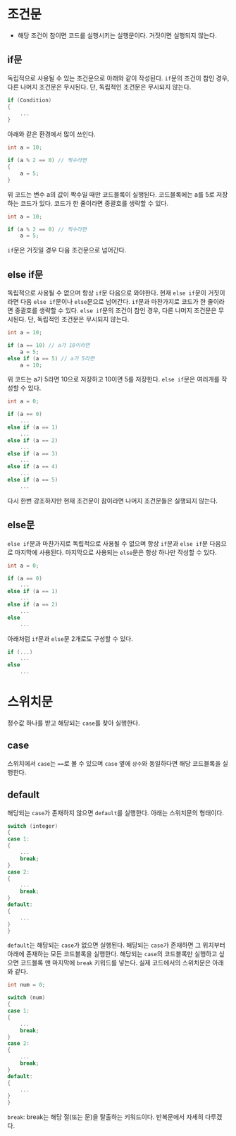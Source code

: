 # 조건문
- 해당 조건이 참이면 코드를 실행시키는 실행문이다. 거짓이면 실행되지 않는다.

## if문
독립적으로 사용될 수 있는 조건문으로 아래와 같이 작성된다.
`if`문의 조건이 참인 경우, 다른 나머지 조건문은 무시된다. 단, 독립적인 조건문은 무시되지 않는다.

```cpp
if (Condition)
{
    ...
}
```

아래와 같은 환경에서 많이 쓰인다.

```cpp
int a = 10;

if (a % 2 == 0) // 짝수라면
{
    a = 5;
}
```

위 코드는 변수 a의 값이 짝수일 때만 코드블록이 실행된다.
코드블록에는 a를 5로 저장하는 코드가 있다.
코드가 한 줄이라면 중괄호를 생략할 수 있다.

```cpp
int a = 10;

if (a % 2 == 0) // 짝수라면
    a = 5;
```

`if`문은 거짓일 경우 다음 조건문으로 넘어간다.
## else if문
독립적으로 사용될 수 없으며 항상 `if`문 다음으로 와야한다.
현재 `else if`문이 거짓이라면 다음 `else if`문이나 `else`문으로 넘어간다.
`if`문과 마찬가지로 코드가 한 줄이라면 중괄호를 생략할 수 있다.
`else if`문의 조건이 참인 경우, 다른 나머지 조건문은 무시된다. 단, 독립적인 조건문은 무시되지 않는다.

```cpp
int a = 10;

if (a == 10) // a가 10이라면
    a = 5;
else if (a == 5) // a가 5라면
    a = 10;
```

위 코드는 a가 5라면 10으로 저장하고 10이면 5를 저장한다.
`else if`문은 여러개를 작성할 수 있다.

```cpp
int a = 0;

if (a == 0)
    ...
else if (a == 1)
    ...
else if (a == 2)
    ...
else if (a == 3)
    ...
else if (a == 4)
    ...
else if (a == 5)
    ...
```

다시 한번 강조하지만 현재 조건문이 참이라면 나머지 조건문들은 실행되지 않는다.
## else문
`else if`문과 마찬가지로 독립적으로 사용될 수 없으며 항상 `if`문과 `else if`문 다음으로 마지막에 사용된다.
마지막으로 사용되는 `else`문은 항상 하나만 작성할 수 있다.

```cpp
int a = 0;

if (a == 0)
    ...
else if (a == 1)
    ...
else if (a == 2)
    ...
else
    ...
```

아래처럼 `if`문과 `else`문 2개로도 구성할 수 있다.

```cpp
if (...)
    ...
else
    ...
```
# 스위치문
정수값 하나를 받고 해당되는 `case`를 찾아 실행한다.
## case
스위치에서 `case`는 ```==```로 볼 수 있으며 `case` 옆에 `상수`와 동일하다면 해당 코드블록을 실행한다.
## default
해당되는 `case`가 존재하지 않으면 `default`를 실행한다.
아래는 스위치문의 형태이다.

```cpp
switch (integer)
{
case 1:
{
    ...
    break;
}
case 2:
{
    ...
    break;
}
default:
{
    ...
}
}
```

`default`는 해당되는 `case`가 없으면 실행된다.
해당되는 `case`가 존재하면 그 위치부터 아래에 존재하는 모든 코드블록을 실행한다.
해당되는 `case`의 코드블록만 실행하고 싶으면 코드블록 맨 마지막에 `break` 키워드를 넣는다.
실제 코드에서의 스위치문은 아래와 같다.

```cpp
int num = 0;

switch (num)
{
case 1:
{
    ...
    break;
}
case 2:
{
    ...
    break;
}
default:
{
    ...
}
}
```

`break`: break는 해당 절(또는 문)을 탈출하는 키워드이다. 반복문에서 자세히 다루겠다.